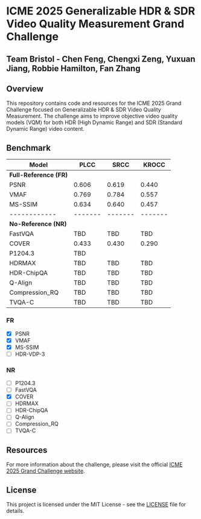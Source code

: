 # ICME 2025 Generalizable HDR & SDR Video Quality Measurement Grand Challenge
## Team Bristol - Chen Feng, Chengxi Zeng, Yuxuan Jiang, Robbie Hamilton, Fan Zhang

## Overview
This repository contains code and resources for the ICME 2025 Grand Challenge focused on Generalizable HDR & SDR Video Quality Measurement. The challenge aims to improve objective video quality models (VQM) for both HDR (High Dynamic Range) and SDR (Standard Dynamic Range) video content.

## Benchmark

| Model      | PLCC  | SRCC  | KROCC |
|------------|-------|-------|-------|
| **Full-Reference (FR)** |       |       |       |
| PSNR       | 0.606 | 0.619 | 0.440 |
| VMAF       | 0.769 | 0.784 | 0.557 |
| MS-SSIM    | 0.634 | 0.640 | 0.457 |
|------------|-------|-------|-------|
| **No-Reference (NR)**   |       |       |       |
| FastVQA    | TBD   | TBD   | TBD   |
| COVER      | 0.433 | 0.430 | 0.290 |
| P1204.3    | TBD   |       |       |
| HDRMAX     | TBD   | TBD   | TBD   |
| HDR-ChipQA | TBD   | TBD   | TBD   |
| Q-Align    | TBD   | TBD   | TBD   |
| Compression_RQ | TBD | TBD | TBD   |
| TVQA-C     | TBD   | TBD   | TBD   |

### FR
- [x] PSNR
- [x] VMAF
- [x] MS-SSIM
- [ ] HDR-VDP-3

### NR
- [ ] P1204.3
- [ ] FastVQA
- [x] COVER
- [ ] HDRMAX
- [ ] HDR-ChipQA
- [ ] Q-Align
- [ ] Compression_RQ
- [ ] TVQA-C

## Resources
For more information about the challenge, please visit the official [ICME 2025 Grand Challenge website](https://sites.google.com/view/icme25-vqm-gc/home?authuser=0).

## License
This project is licensed under the MIT License - see the [LICENSE](LICENSE) file for details.